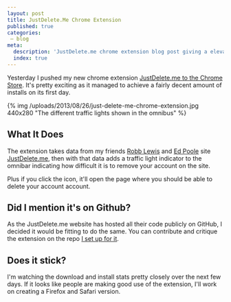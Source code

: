 ```yaml
---
layout: post
title: JustDelete.Me Chrome Extension
published: true
categories:
 – blog
meta:
  description: 'JustDelete.me chrome extension blog post giving a elevator pitch on its functionality with a screenshot.'
  index: true
---
```


Yesterday I pushed my new chrome extension [JustDelete.me to the Chrome Store](https://chrome.google.com/webstore/detail/justdeleteme/hfpofkfbabpbbmchmiekfnlcgaedbgcf). It's pretty exciting as it managed to achieve a fairly decent amount of installs on its first day.

{% img /uploads/2013/08/26/just-delete-me-chrome-extension.jpg 440x280 "The different traffic lights shown in the omnibus" %}

## What It Does
The extension takes data from my friends [Robb Lewis](http://robblewis.me/) and [Ed Poole](http://edpoole.me/) site [JustDelete.me](http://justdelete.me/), then with that data adds a traffic light indicator to the omnibar indicating how difficult it is to remove your account on the site.  

Plus if you click the icon, it'll open the page where you should be able to delete your account account.

## Did I mention it's on Github?
As the JustDelete.me website has hosted all their code publicly on GitHub, I decided it would be fitting to do the same. You can contribute and critique the extension on the repo [I set up for it](https://github.com/MikeRogers0/justdelete.me-chrome-extension).

## Does it stick?
I'm watching the download and install stats pretty closely over the next few days. If it looks like people are making good use of the extension, I'll work on creating a Firefox and Safari version. 
 